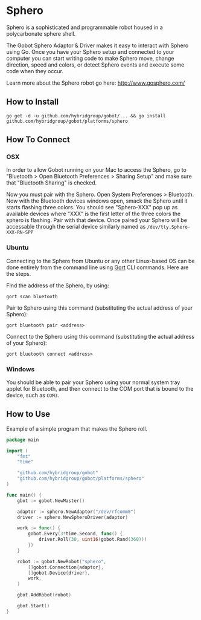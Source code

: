 # Sphero

Sphero is a sophisticated and programmable robot housed in a polycarbonate sphere shell.

The Gobot Sphero Adaptor & Driver makes it easy to interact with Sphero using Go. Once you have your Sphero setup and connected to your computer you can start writing code to make Sphero move, change direction, speed and colors, or detect Sphero events and execute some code when they occur.

Learn more about the Sphero robot go here: http://www.gosphero.com/

## How to Install
```
go get -d -u github.com/hybridgroup/gobot/... && go install github.com/hybridgroup/gobot/platforms/sphero
```

## How To Connect

### OSX

In order to allow Gobot running on your Mac to access the Sphero, go to "Bluetooth > Open Bluetooth Preferences > Sharing Setup" and make sure that "Bluetooth Sharing" is checked.

Now you must pair with the Sphero. Open System Preferences > Bluetooth. Now with the Bluetooth devices windows open,  smack the Sphero until it starts flashing three colors. You should see "Sphero-XXX" pop up as available devices where "XXX" is the first letter of the three colors the sphero is flashing. Pair with that device. Once paired your Sphero will be accessable through the serial device similarly named as `/dev/tty.Sphero-XXX-RN-SPP`

### Ubuntu

Connecting to the Sphero from Ubuntu or any other Linux-based OS can be done entirely from the command line using [Gort](https://github.com/hybridgroup/gort) CLI commands. Here are the steps.

Find the address of the Sphero, by using:
```
gort scan bluetooth
```

Pair to Sphero using this command (substituting the actual address of your Sphero):
```
gort bluetooth pair <address>
```

Connect to the Sphero using this command (substituting the actual address of your Sphero):
```
gort bluetooth connect <address>
```

### Windows

You should be able to pair your Sphero using your normal system tray applet for Bluetooth, and then connect to the COM port that is bound to the device, such as `COM3`.

## How to Use

Example of a simple program that makes the Sphero roll.

```go
package main

import (
	"fmt"
	"time"

	"github.com/hybridgroup/gobot"
	"github.com/hybridgroup/gobot/platforms/sphero"
)

func main() {
	gbot := gobot.NewMaster()

	adaptor := sphero.NewAdaptor("/dev/rfcomm0")
	driver := sphero.NewSpheroDriver(adaptor)

	work := func() {
		gobot.Every(3*time.Second, func() {
			driver.Roll(30, uint16(gobot.Rand(360)))
		})
	}

	robot := gobot.NewRobot("sphero",
		[]gobot.Connection{adaptor},
		[]gobot.Device{driver},
		work,
	)

	gbot.AddRobot(robot)

	gbot.Start()
}
```

